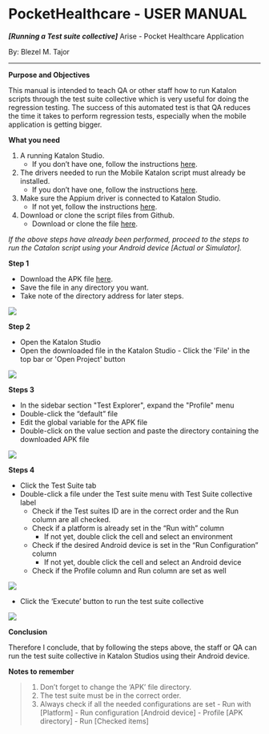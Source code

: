 

# PocketHealthcare -  USER MANUAL
***[Running a Test suite collective]***
Arise - Pocket Healthcare Application

By: Blezel M. Tajor

***

**Purpose and Objectives**

This manual is intended to teach QA or other staff how to run Katalon scripts through the test suite collective which is very useful for doing the regression testing. The success of this automated test is that QA reduces the time it takes to perform regression tests, especially when the mobile application is getting bigger.

**What you need**
1.  A running Katalon Studio.
	-  If you don’t have one, follow the instructions [here](https://docs.google.com/document/d/1uwmcY4wiUZ_7Ps3pfDd3K9vXUuAD3ZksJfLkAzOWHAg/edit?usp=sharing).
2.  The drivers needed to run the Mobile Katalon script must already be installed.
	- If you don’t have one, follow the instructions [here](https://docs.google.com/document/d/13kzKROCXNJRN_A2fccXcGbW8Uo6XfkN28ZAeBln_eY8/edit?usp=sharing).
4.  Make sure the Appium driver is connected to Katalon Studio.
	- If not yet, follow the instructions [here](https://docs.google.com/document/d/1JxV3l82AB0vQG1tInJn1IA0bkc5g1n-Q8U_s7e81JuM/edit?usp=sharing).
6.  Download or clone the script files from Github.
	- Download or clone the file [here](https://github.com/blessx/Pockethealthcare_Testing).

*If the above steps have already been performed, proceed to the steps to run the Catalon script using your Android device [Actual or Simulator].*

**Step 1**
-   Download the APK file [here](https://drive.google.com/drive/folders/1Z1MxlP4vH6UAnAnL5mZgYQPUEqoWWzME?usp=sharing).
-   Save the file in any directory you want.
-   Take note of the directory address for later steps.

![](https://gyazo.com/d7cc6b75851e569bb2b58f1846be5a04.gif)


**Step 2**
-   Open the Katalon Studio
-   Open the downloaded file in the Katalon Studio
		- Click the 'File' in the top bar or 'Open Project' button
		
![](https://i.gyazo.com/2d35117f71260748e2f4359c0bffe75f.gif)

**Steps 3**
-   In the sidebar section "Test Explorer", expand the "Profile" menu
-   Double-click the “default” file
-   Edit the global variable for the APK file
-   Double-click on the value section and paste the directory containing the downloaded APK file

![](https://i.gyazo.com/ab343030eede1b5471302c8b4129ad78.gif)

**Steps 4**
-   Click the Test Suite tab
-   Double-click a file under the Test suite menu with Test Suite collective label
	- Check if the Test suites ID are in the correct order and the Run column are all checked.
    -	Check if a platform is already set in the “Run with” column
		- If not yet, double click the cell and select an environment
    - Check if the desired Android device is set in the “Run Configuration” column
	    - If not yet, double click the cell and select an Android device
	- Check if the Profile column and Run column are set as well
	
![](https://i.gyazo.com/c6617594e215caa48665fcfda7fe4725.gif)

-   Click the ‘Execute’ button to run the test suite collective

![](https://i.gyazo.com/d4a695be5de2259579c0ddbb6e141c1c.gif)


**Conclusion**

Therefore I conclude, that by following the steps above, the staff or QA can run the test suite collective in Katalon Studios using their Android device.

  
 **Notes to remember**
> 1.  Don’t forget to change the ‘APK’ file directory.
>2.  The test suite must be in the correct order.  
>3.  Always check if all the needed configurations are set
	- Run with [Platform]
    - Run configuration [Android device]
    - Profile [APK directory]
    - Run [Checked items]
